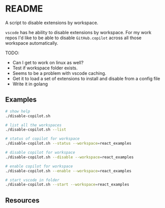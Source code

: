 # README

A script to disable extensions by workspace.  

`vscode` has he ability to disable extensions by workspace.  For my work repos I'd like to be able to disable `GitHub.copilot` across all those workspace automatically.  

TODO:

* Can I get to work on linux as well?
* Test if workspace folder exists.
* Seems to be a problem with vscode caching.
* Get it to load a set of extensions to install and disable from a config file
* Write it in golang

## Examples

```sh
# show help
./disable-copilot.sh

# list all the workspaces
./disable-copilot.sh --list

# status of copilot for workspace
./disable-copilot.sh --status --workspace=react_examples

# disable copilot for workspace
./disable-copilot.sh --disable --workspace=react_examples

# enable copilot for workspace
./disable-copilot.sh --enable --workspace=react_examples

# start vscode in folder
./disable-copilot.sh --start --workspace=react_examples
```

## Resources

